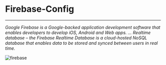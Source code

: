 # Firebase-Config

---

_Google Firebase is a Google-backed application development software that enables developers to develop iOS, Android and Web apps. ... Realtime database – the Firebase Realtime Database is a cloud-hosted NoSQL database that enables data to be stored and synced between users in real time._

![firebase](https://miro.medium.com/max/1838/0*iysba6YVg5cmPpsq.png)
